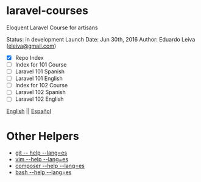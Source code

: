 # laravel-courses
Eloquent Laravel Course for artisans 

Status: in development
Launch Date: Jun 30th, 2016
Author: Eduardo Leiva (eleiva@gmail.com)

- [x] Repo Index
- [ ] Index  for 101 Course
- [ ] Laravel 101 Spanish
- [ ] Laravel 101 English
- [ ] Index  for 102 Course
- [ ] Laravel 102 Spanish
- [ ] Laravel 102 English

[English](en/home.md) || [Español](es/home.md) 


# Other Helpers

* [git -- help --lang=es](es/misc/git.md)
* [vim --help --lang=es](es/misc/vim.md)
* [composer --help --lang=es](es/misc/vim.md)
* [bash --help --lang=es](es/misc/vim.md)

